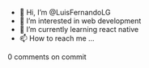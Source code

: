 - 👋 Hi, I’m @LuisFernandoLG
- 👀 I’m interested in web development
- 🌱 I’m currently learning react native
- 📫 How to reach me ...

<!---
LuisFernandoLG/LuisFernandoLG is a ✨ special ✨ repository because its `README.md` (this file) appears on your GitHub profile.
You can click the Preview link to take a look at your changes.
--->
0 comments on commit
